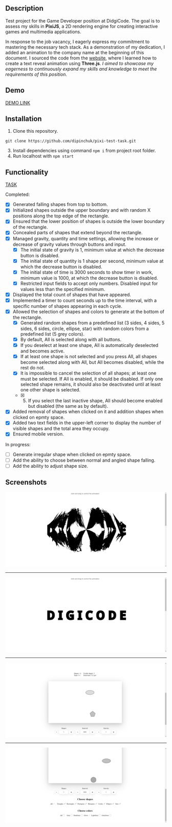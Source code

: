 ## Description

Test project for the Game Developer position at DidgiCode. The goal is to assess my skills in **PixiJS**, a 2D rendering engine for creating interactive games and multimedia applications.

In response to the job vacancy, I eagerly express my commitment to mastering the necessary tech stack. As a demonstration of my dedication, I added an animation to the company name at the beginning of this document. I sourced the code from the [website](https://codemyui.com/text-reveal-animation-using-threejs/), where I learned how to create a text reveal animation using **Three.js**. _I aimed to showcase my eagerness to continuously expand my skills and knowledge to meet the requirements of this position._

## Demo

[DEMO LINK](https://pixi-game-blond.vercel.app/)

## Installation

1. Clone this repository.
```
git clone https://github.com/dipinchuk/pixi-test-task.git
```
3. Install dependencies using command `npm i` from project root folder.
4. Run localhost with `npm start`

## Functionality

[TASK](https://docs.google.com/document/d/1IDo_wB9WxgOAZXlxsPwhRZsxp-rshoRjAw0f_NIwZ_s/edit?usp=sharing)

Completed:

- [x] Generated falling shapes from top to bottom.
- [x] Initialized shapes outside the upper boundary and with random X positions along the top edge of the rectangle.
- [x] Ensured that the lower position of shapes is outside the lower boundary of the rectangle.
- [x] Concealed parts of shapes that extend beyond the rectangle.
- [x] Managed gravity, quantity and time settings, allowing the increase or decrease of gravity values through buttons and input.
    - [x] The initial state of gravity is 1, minimum value at which the decrease button is disabled.
    - [x] The initial state of quantity is 1 shape per second, minimum value at which the decrease button is disabled.
    - [x] The initial state of time is 3000 seconds to show timer in work, minimum value is 1000, at which the decrease button is disabled.
    - [x] Restricted input fields to accept only numbers. Disabled input for values less than the specified minimum.
- [x] Displayed the total count of shapes that have appeared.
- [x] Implemented a timer to count seconds up to the time interval, with a specific number of shapes appearing in each cycle.
- [x] Allowed the selection of shapes and colors to generate at the bottom of the rectangle.
    - [x] Generated random shapes from a predefined list (3 sides, 4 sides, 5 sides, 6 sides, circle, ellipse, star) with random colors from a predefined list (5 grey colors).
    - [x] By default, All is selected along with all buttons.
    - [x] If you deselect at least one shape, All is automatically deselected and becomes active.
    - [x] If at least one shape is not selected and you press All, all shapes become selected along with All, but All becomes disabled, while the rest do not.
    - [x] It is impossible to cancel the selection of all shapes; at least one must be selected. If All is enabled, it should be disabled. If only one selected shape remains, it should also be deactivated until at least one other shape is selected.
    - [x] 5. If you select the last inactive shape, All should become enabled but disabled (the same as by default).
- [x] Added removal of shapes when clicked on it and addition shapes when clicked on epmty space.
- [x] Added two text fields in the upper-left corner to display the number of visible shapes and the total area they occupy.
- [x] Ensured mobile version.

In progress:

- [ ] Generate irregular shape when clicked on epmty space.
- [ ] Add the ability to choose between normal and angled shape falling.
- [ ] Add the ability to adjust shape size.

## Screenshots
![interface scheme](https://github.com/dipinchuk/pixi-game/blob/main/src/assets/2023-10-19%2015%2019%2016.png)

---

![interface scheme](https://github.com/dipinchuk/pixi-game/blob/main/src/assets/2023-10-19%2015%2019%2023.png)

---

![interface scheme](https://github.com/dipinchuk/pixi-game/blob/main/src/assets/2023-10-19%2015%2019%2031.png)

---
![interface scheme](https://github.com/dipinchuk/pixi-game/blob/main/src/assets/2023-10-19%2015%2019%2056.png)
